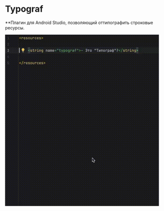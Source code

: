 # Typograf

<!-- Plugin description -->
**Плагин для Android Studio, позволяющий оттипографить строковые ресурсы.
<!-- Plugin description end -->
![screenshot](https://github.com/iyakovlev/typograf/blob/main/assets/typograf.gif?raw=true)
